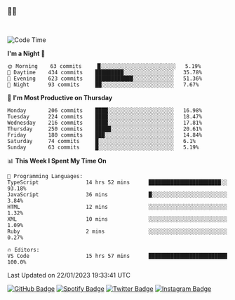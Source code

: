 ### 🤙🍺

<!-- <a href="https://github-readme-stats.vercel.app/api?username=hzak2xx&count_private=true&show_icons=true&theme=dracula">
  <img align="center" src="https://github-readme-stats.vercel.app/api?username=hzak2xx&count_private=true&show_icons=true&theme=dracula" />
</a>
</br> -->
</br>

<!--START_SECTION:waka-->
![Code Time](http://img.shields.io/badge/Code%20Time-2%2C130%20hrs%2054%20mins-blue)

**I'm a Night 🦉** 

```text
🌞 Morning    63 commits     █░░░░░░░░░░░░░░░░░░░░░░░░   5.19% 
🌆 Daytime    434 commits    █████████░░░░░░░░░░░░░░░░   35.78% 
🌃 Evening    623 commits    ████████████░░░░░░░░░░░░░   51.36% 
🌙 Night      93 commits     ██░░░░░░░░░░░░░░░░░░░░░░░   7.67%

```
📅 **I'm Most Productive on Thursday** 

```text
Monday       206 commits    ████░░░░░░░░░░░░░░░░░░░░░   16.98% 
Tuesday      224 commits    ████░░░░░░░░░░░░░░░░░░░░░   18.47% 
Wednesday    216 commits    ████░░░░░░░░░░░░░░░░░░░░░   17.81% 
Thursday     250 commits    █████░░░░░░░░░░░░░░░░░░░░   20.61% 
Friday       180 commits    ███░░░░░░░░░░░░░░░░░░░░░░   14.84% 
Saturday     74 commits     █░░░░░░░░░░░░░░░░░░░░░░░░   6.1% 
Sunday       63 commits     █░░░░░░░░░░░░░░░░░░░░░░░░   5.19%

```


📊 **This Week I Spent My Time On** 

```text
💬 Programming Languages: 
TypeScript               14 hrs 52 mins      ███████████████████████░░   93.18% 
JavaScript               36 mins             █░░░░░░░░░░░░░░░░░░░░░░░░   3.84% 
HTML                     12 mins             ░░░░░░░░░░░░░░░░░░░░░░░░░   1.32% 
XML                      10 mins             ░░░░░░░░░░░░░░░░░░░░░░░░░   1.09% 
Ruby                     2 mins              ░░░░░░░░░░░░░░░░░░░░░░░░░   0.27%

🔥 Editors: 
VS Code                  15 hrs 57 mins      █████████████████████████   100.0%

```


 Last Updated on 22/01/2023 19:33:41 UTC
<!--END_SECTION:waka-->

[![GitHub Badge](https://img.shields.io/badge/GitHub-100000?style=for-the-badge&logo=github&logoColor=white)](https://github.com/hzak2xx)
[![Spotify Badge](https://img.shields.io/badge/Spotify-1ED760?&style=for-the-badge&logo=spotify&logoColor=white)](https://open.spotify.com/user/uf90s6sbbh75a1mt44clkhkvf)
[![Twitter Badge](https://img.shields.io/badge/Twitter-1DA1F2?style=for-the-badge&logo=twitter&logoColor=white)](https://twitter.com/hzak2xx)
[![Instagram Badge](https://img.shields.io/badge/Instagram-E4405F?style=for-the-badge&logo=instagram&logoColor=white)](https://www.instagram.com/hzak2xx/)
